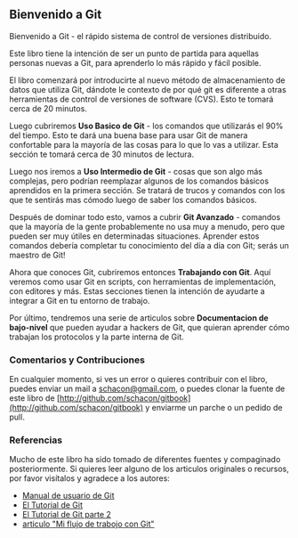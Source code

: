## Bienvenido a Git ##

Bienvenido a Git - el rápido sistema de control de versiones distribuido.

Este libro tiene la intención de ser un punto de partida para aquellas personas nuevas a Git, para aprenderlo lo más rápido y fácil posible.

El libro comenzará por introducirte al nuevo método de almacenamiento de datos que utiliza Git, dándote le contexto de por qué git es diferente a otras herramientas de control de versiones de software (CVS). Esto te tomará cerca de 20 minutos.

Luego cubriremos **Uso Basico de Git** - los comandos que utilizarás el 90% del tiempo. Esto te dará una buena base para usar Git de manera confortable para la mayoría de las cosas para lo que lo vas a utilizar. Esta sección te tomará cerca de 30 minutos de lectura.

Luego nos iremos a **Uso Intermedio de Git** - cosas que son algo más complejas, pero podrían reemplazar algunos de los comandos básicos aprendidos en la primera sección. Se tratará de trucos y comandos con los que te sentirás mas cómodo luego de saber los comandos básicos.

Después de dominar todo esto, vamos a cubrir **Git Avanzado** - comandos 
que la mayoría de la gente probablemente no usa muy a menudo, pero que pueden ser muy útiles en determinadas situaciones. Aprender estos comandos debería completar tu conocimiento del día a día con Git; serás un maestro de Git!

Ahora que conoces Git, cubriremos entonces **Trabajando con Git**. Aquí veremos como usar Git en scripts, con herramientas de implementación, con editores y más. Estas secciones tienen la intención de ayudarte a integrar a Git en tu entorno de trabajo.

Por último, tendremos una serie de articulos sobre **Documentacion de bajo-nivel** que pueden ayudar a hackers de Git, que quieran aprender cómo trabajan los protocolos y la parte interna de Git.

### Comentarios y Contribuciones ###

En cualquier momento, si ves un error o quieres contribuir con el libro, puedes enviar un mail a [schacon@gmail.com](mailto://schacon@gmail.com), o puedes clonar la fuente de este libro de [http://github.com/schacon/gitbook](http://github.com/schacon/gitbook)
y enviarme un parche o un pedido de pull.

### Referencias ###

Mucho de este libro ha sido tomado de diferentes fuentes y compaginado  posteriormente.
Si quieres leer alguno de los articulos originales o recursos, por favor visítalos y agradece a los autores:

* [Manual de usuario de Git](http://www.kernel.org/pub/software/scm/git/docs/user-manual.html)
* [El Tutorial de Git](http://www.kernel.org/pub/software/scm/git/docs/gittutorial.html)
* [El Tutorial de Git parte 2](http://www.kernel.org/pub/software/scm/git/docs/gittutorial-2.html)
* [articulo "Mi flujo de trabojo con Git"](http://osteele.com/archives/2008/05/my-git-workflow)

